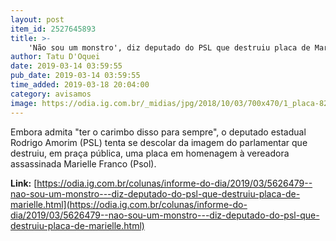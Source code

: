 ```yaml
---
layout: post
item_id: 2527645893
title: >-
    'Não sou um monstro', diz deputado do PSL que destruiu placa de Marielle
author: Tatu D'Oquei
date: 2019-03-14 03:59:55
pub_date: 2019-03-14 03:59:55
time_added: 2019-03-18 20:04:00
category: avisamos
image: https://odia.ig.com.br/_midias/jpg/2018/10/03/700x470/1_placa-8201353.jpg
---
```


Embora admita "ter o carimbo disso para sempre", o deputado estadual Rodrigo Amorim (PSL) tenta se descolar da imagem do parlamentar que destruiu, em praça pública, uma placa em homenagem à vereadora assassinada Marielle Franco (Psol).

**Link:** [https://odia.ig.com.br/colunas/informe-do-dia/2019/03/5626479--nao-sou-um-monstro---diz-deputado-do-psl-que-destruiu-placa-de-marielle.html](https://odia.ig.com.br/colunas/informe-do-dia/2019/03/5626479--nao-sou-um-monstro---diz-deputado-do-psl-que-destruiu-placa-de-marielle.html)

